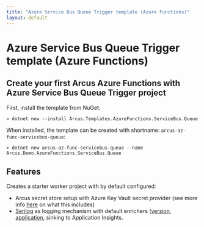 ```yaml
---
title: "Azure Service Bus Queue Trigger template (Azure Functions)"
layout: default
---
```


# Azure Service Bus Queue Trigger template (Azure Functions)

## Create your first Arcus Azure Functions with Azure Service Bus Queue Trigger project

First, install the template from NuGet:

```shell
> dotnet new --install Arcus.Templates.AzureFunctions.ServiceBus.Queue
```

When installed, the template can be created with shortname: `arcus-az-func-servicebus-queue`:

```shell
> dotnet new arcus-az-func-servicebus-queue --name Arcus.Demo.AzureFunctions.ServiceBus.Queue
```

## Features

Creates a starter worker project with by default configured:

* Arcus secret store setup with Azure Key Vault secret provider (see more info [here](https://security.arcus-azure.net/features/secret-store/) on what this includes)
* [Serilog](https://serilog.net/) as logging mechanism with default enrichers ([version](https://observability.arcus-azure.net/features/telemetry-enrichment#version-enricher), [application](https://observability.arcus-azure.net/features/telemetry-enrichment#application-enricher), sinking to Application Insights.